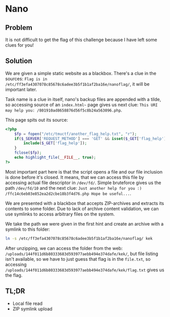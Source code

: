 # Nano

## Problem

It is not difficult to get the flag of this challenge because I have left some clues for you!

## Solution

We are given a simple static website as a blackbox. There's a clue in the sources: `Flag is in /etc/ff3efa4307078c85678c6adee3b5f1b1af2ba16e/nanoflag/`, it will be important later.

Task name is a clue in itself, nano's backup files are appended with a tilde, so accessing source of an `index.html~` page gives us next clue: `This URI may help you: /801910ad8658876d56f5c8b24a563096.php`.

This page spits out its source:

```php
<?php
    $fp = fopen("/etc/tmuctf/another_flag_help.txt", "r");
    if($_SERVER['REQUEST_METHOD'] === 'GET' && isset($_GET['flag_help']) && strlen($_GET['flag_help']) <= 10) {
        include($_GET['flag_help']);
    }
    fclose($fp);
    echo highlight_file(__FILE__, true);
?>
```

Most important part here is that the script opens a file and our file inclusion is done before it's closed. It means, that we can access this file by accessing actual file descriptor in `/dev/fd/`. Simple bruteforce gives us the path `/dev/fd/10` and the next clue: `Just another help for you :) /ffc14c6eb03e852ea2d2cbe18b3f4d76.php Hope be useful...`.

We are presented with a blackbox that accepts ZIP-archives and extracts its contents to some folder. Due to lack of archive content validation, we can use symlinks to access arbitrary files on the system.

We take the path we were given in the first hint and create an archive with a symlink to this folder:

```sh
ln -s /etc/ff3efa4307078c85678c6adee3b5f1b1af2ba16e/nanoflag/ kek   
```

After unzipping, we can access the folder from the web: `/uploads/144f011d6b80333683d593977aebb494e374dafe/kek/`, but file listing isn't available, so we have to just guess that flag is in the `file.txt`, so accessing `/uploads/144f011d6b80333683d593977aebb494e374dafe/kek/flag.txt` gives us the flag.

## TL;DR

 - Local file read
 - ZIP symlink upload
